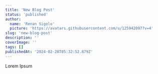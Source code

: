 ```yaml
---
title: 'New Blog Post'
status: 'published'
author:
  name: 'Renan Sigolo'
  picture: 'https://avatars.githubusercontent.com/u/125942097?v=4'
slug: 'new-blog-post'
description: ''
coverImage: ''
tags: []
publishedAt: '2024-02-28T05:32:52.879Z'
---
```


Lorem Ipsum